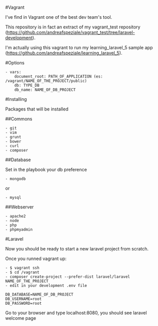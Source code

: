 #Vagrant

I've find in Vagrant one of the best dev team's tool.

This repository is in fact an extract of my vagrant_test repository (https://github.com/andreafspeziale/vagrant_test/tree/laravel-development).

I'm actually using this vagrant to run my learning_laravel_5 sample app
(https://github.com/andreafspeziale/learning_laravel_5).

#Options

    - vars:
        document_root: PATH_OF_APPLICATION (es: /vagrant/NAME_OF_THE_PROJECT/public)
        db: TYPE_DB
        db_name: NAME_OF_DB_PROJECT

#Installing

Packages that will be installed

##Commons

    - git
    - vim
    - grunt
    - bower
    - curl
    - composer

##Database

Set in the playbook your db preference

    - mongodb

or

    - mysql

##Webserver

    - apache2
    - node
    - php
    - phpmyadmin

#Laravel

Now you should be ready to start a new laravel project from scratch.

Once you runned vagrant up:

    - $ vagrant ssh
    - $ cd /vagrant
    - composer create-project --prefer-dist laravel/laravel NAME_OF_THE_PROJECT
    - edit in your development .env file

    DB_DATABASE=NAME_OF_DB_PROJECT
    DB_USERNAME=root
    DB_PASSWORD=root

Go to your browser and type localhost:8080, you should see laravel welcome page
